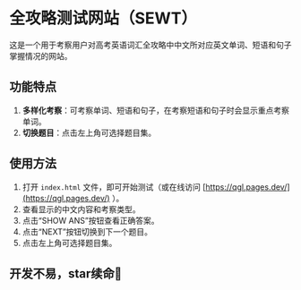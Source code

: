# 全攻略测试网站（SEWT）

这是一个用于考察用户对高考英语词汇全攻略中中文所对应英文单词、短语和句子掌握情况的网站。

## 功能特点
1. **多样化考察**：可考察单词、短语和句子，在考察短语和句子时会显示重点考察单词。
3. **切换题目**：点击左上角可选择题目集。

## 使用方法
1. 打开 `index.html` 文件，即可开始测试（或在线访问 [https://qgl.pages.dev/](https://qgl.pages.dev/) ）。
2. 查看显示的中文内容和考察类型。
3. 点击“SHOW ANS”按钮查看正确答案。
4. 点击“NEXT”按钮切换到下一个题目。
6. 点击左上角可选择题目集。

## 开发不易，star续命🫰
